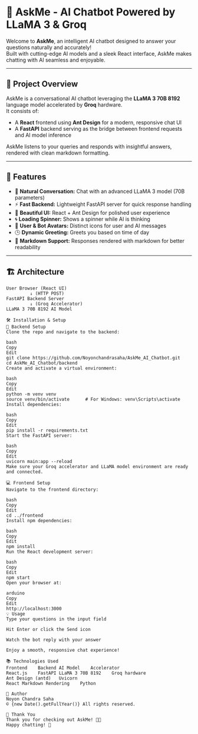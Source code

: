 # 🤖 AskMe - AI Chatbot Powered by LLaMA 3 & Groq

Welcome to **AskMe**, an intelligent AI chatbot designed to answer your questions naturally and accurately!  
Built with cutting-edge AI models and a sleek React interface, AskMe makes chatting with AI seamless and enjoyable.

---

## 🚀 Project Overview

AskMe is a conversational AI chatbot leveraging the **LLaMA 3 70B 8192** language model accelerated by **Groq** hardware.  
It consists of:

- A **React** frontend using **Ant Design** for a modern, responsive chat UI  
- A **FastAPI** backend serving as the bridge between frontend requests and AI model inference  

AskMe listens to your queries and responds with insightful answers, rendered with clean markdown formatting.

---

## 🌟 Features

- 💬 **Natural Conversation:** Chat with an advanced LLaMA 3 model (70B parameters)  
- ⚡ **Fast Backend:** Lightweight FastAPI server for quick response handling  
- 🎨 **Beautiful UI:** React + Ant Design for polished user experience  
- 🌀 **Loading Spinner:** Shows a spinner while AI is thinking  
- 👤 **User & Bot Avatars:** Distinct icons for user and AI messages  
- 🕒 **Dynamic Greeting:** Greets you based on time of day  
- 📜 **Markdown Support:** Responses rendered with markdown for better readability  

---

## 🏗️ Architecture

```plaintext
User Browser (React UI)
         ↓ (HTTP POST)
FastAPI Backend Server
         ↓ (Groq Accelerator)
LLaMA 3 70B 8192 AI Model

🛠️ Installation & Setup
🔧 Backend Setup
Clone the repo and navigate to the backend:

bash
Copy
Edit
git clone https://github.com/Noyonchandrasaha/AskMe_AI_Chatbot.git
cd AskMe_AI_Chatbot/backend
Create and activate a virtual environment:

bash
Copy
Edit
python -m venv venv
source venv/bin/activate      # For Windows: venv\Scripts\activate
Install dependencies:

bash
Copy
Edit
pip install -r requirements.txt
Start the FastAPI server:

bash
Copy
Edit
uvicorn main:app --reload
Make sure your Groq accelerator and LLaMA model environment are ready and connected.

💻 Frontend Setup
Navigate to the frontend directory:

bash
Copy
Edit
cd ../frontend
Install npm dependencies:

bash
Copy
Edit
npm install
Run the React development server:

bash
Copy
Edit
npm start
Open your browser at:

arduino
Copy
Edit
http://localhost:3000
💡 Usage
Type your questions in the input field

Hit Enter or click the Send icon

Watch the bot reply with your answer

Enjoy a smooth, responsive chat experience!

📚 Technologies Used
Frontend	Backend	AI Model	Accelerator
React.js	FastAPI	LLaMA 3 70B 8192	Groq hardware
Ant Design (antd)	Uvicorn		
React Markdown Rendering	Python		

🙋 Author
Noyon Chandra Saha
© {new Date().getFullYear()} All rights reserved.

🙏 Thank You
Thank you for checking out AskMe! 💬✨
Happy chatting! 🎉
